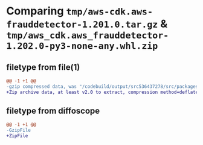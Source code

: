 # Comparing `tmp/aws-cdk.aws-frauddetector-1.201.0.tar.gz` & `tmp/aws_cdk.aws_frauddetector-1.202.0-py3-none-any.whl.zip`

## filetype from file(1)

```diff
@@ -1 +1 @@
-gzip compressed data, was "/codebuild/output/src536437278/src/packages/@aws-cdk/aws-frauddetector/dist/python/aws-cdk.aws-frauddetector-1.201.0.tar", last modified: Wed May 10 17:09:04 2023, max compression
+Zip archive data, at least v2.0 to extract, compression method=deflate
```

## filetype from diffoscope

```diff
@@ -1 +1 @@
-GzipFile
+ZipFile
```


